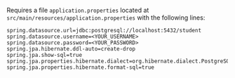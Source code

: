 Requires a file `application.properties` located at `src/main/resources/application.properties` with the following lines:

```
spring.datasource.url=jdbc:postgresql://localhost:5432/student
spring.datasource.username=<YOUR_USERNAME>
spring.datasource.password=<YOUR_PASSWORD>
spring.jpa.hibernate.ddl-auto=create-drop
spring.jpa.show-sql=true
spring.jpa.properties.hibernate.dialect=org.hibernate.dialect.PostgreSQLDialect
spring.jpa.properties.hibernate.format-sql=true
```
